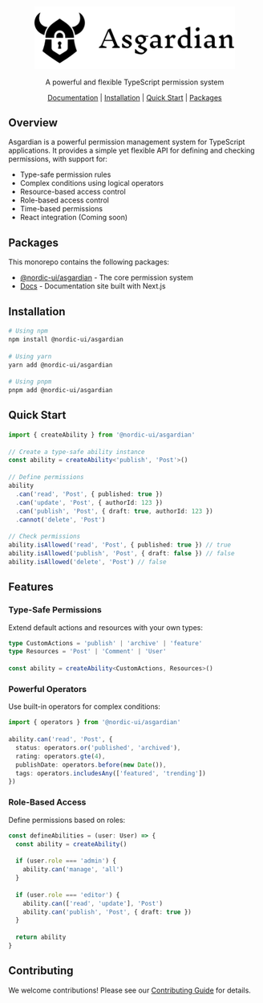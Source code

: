 <p align="center">
  <img src="apps/docs/public/logo.svg" alt="Asgardian Logo" width="400"/>
</p>

<p align="center">
  A powerful and flexible TypeScript permission system
</p>

<p align="center">
  <a href="https://asgardian.oesterkilde.dk/">Documentation</a> |
  <a href="#installation">Installation</a> |
  <a href="#quick-start">Quick Start</a> |
  <a href="#packages">Packages</a>
</p>

## Overview

Asgardian is a powerful permission management system for TypeScript applications. It provides a simple yet flexible API for defining and checking permissions, with support for:

- Type-safe permission rules
- Complex conditions using logical operators
- Resource-based access control
- Role-based access control
- Time-based permissions
- React integration (Coming soon)

## Packages

This monorepo contains the following packages:

- [@nordic-ui/asgardian](packages/asgardian) - The core permission system
- [Docs](apps/docs) - Documentation site built with Next.js

## Installation

```bash
# Using npm
npm install @nordic-ui/asgardian

# Using yarn
yarn add @nordic-ui/asgardian

# Using pnpm
pnpm add @nordic-ui/asgardian
```

## Quick Start

```ts
import { createAbility } from '@nordic-ui/asgardian'

// Create a type-safe ability instance
const ability = createAbility<'publish', 'Post'>()

// Define permissions
ability
  .can('read', 'Post', { published: true })
  .can('update', 'Post', { authorId: 123 })
  .can('publish', 'Post', { draft: true, authorId: 123 })
  .cannot('delete', 'Post')

// Check permissions
ability.isAllowed('read', 'Post', { published: true }) // true
ability.isAllowed('publish', 'Post', { draft: false }) // false
ability.isAllowed('delete', 'Post') // false
```

## Features

### Type-Safe Permissions

Extend default actions and resources with your own types:

```ts
type CustomActions = 'publish' | 'archive' | 'feature'
type Resources = 'Post' | 'Comment' | 'User'

const ability = createAbility<CustomActions, Resources>()
```

### Powerful Operators

Use built-in operators for complex conditions:

```ts
import { operators } from '@nordic-ui/asgardian'

ability.can('read', 'Post', {
  status: operators.or('published', 'archived'),
  rating: operators.gte(4),
  publishDate: operators.before(new Date()),
  tags: operators.includesAny(['featured', 'trending'])
})
```

### Role-Based Access

Define permissions based on roles:

```ts
const defineAbilities = (user: User) => {
  const ability = createAbility()

  if (user.role === 'admin') {
    ability.can('manage', 'all')
  }

  if (user.role === 'editor') {
    ability.can(['read', 'update'], 'Post')
    ability.can('publish', 'Post', { draft: true })
  }

  return ability
}
```

## Contributing

We welcome contributions! Please see our [Contributing Guide](https://asgardian.oesterkilde.dk/contributing) for details.
